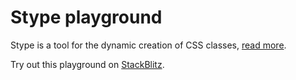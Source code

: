 # Stype playground

Stype is a tool for the dynamic creation of CSS classes, [read more](https://github.com/b1n01/stype).

Try out this playground on [StackBlitz](https://stackblitz.com/github/b1n01/stype-playground?file=app%2Fpage.tsx).




